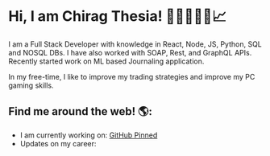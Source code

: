# Hi, I am Chirag Thesia! 👋🏾🧑🏽‍💻📈

I am a Full Stack Developer with knowledge in React, Node, JS, Python, SQL and NOSQL DBs. I have also worked with SOAP, Rest, and GraphQL APIs. Recently started work on ML based Journaling application. 

In my free-time, I like to improve my trading strategies and improve my PC gaming skills.

## Find me around the web! 🌎:

- I am currently working on: <a href= "https://github.com/ChiragThesia"> GitHub Pinned </a>
- Updates on my career:<a href="https://www.linkedin.com/in/chiragthesia/"></a>

